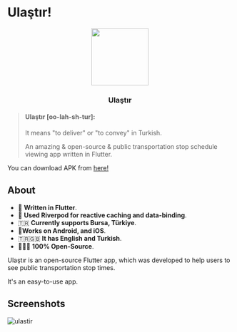 # Ulaştır!

<p align="center">
  <img width="128" height="128" src="https://github.com/user-attachments/assets/76018b7a-cb1f-4acc-b052-eae8bef2ab84">
</p>

<h3 align="center">Ulaştır</h3>

> #### Ulaştır [oo-lah-sh-tur]:
>
> It means "to deliver" or "to convey" in Turkish.
> 
> An amazing & open-source & public transportation stop schedule viewing app written in Flutter.

You can download APK from <a href="https://github.com/developeralp/ulastir/raw/refs/heads/main/Ulastir.apk">here!</a>

## About
- 💙 **Written in Flutter**. 
- 📘 **Used Riverpod for reactive caching and data-binding**.
- 🇹🇷 **Currently supports Bursa, Türkiye**.
- 📱**Works on Android, and iOS**.
- 🇹🇷🇬🇧 **It has English and Turkish**.
- 🧑🏻‍💻 **100% Open-Source**.


Ulaştır is an open-source Flutter app, which was developed to help users to see public transportation stop times.

It's an easy-to-use app.

## Screenshots
![ulastir](https://github.com/user-attachments/assets/8b6d1990-0a1c-4c12-94aa-a63dbe9cc6b4)

